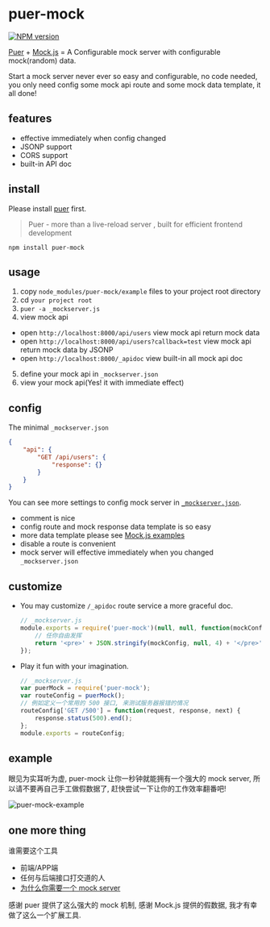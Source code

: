 # puer-mock

[![NPM version][npm-image]][npm-url]

[npm-image]: https://img.shields.io/npm/v/puer-mock.svg?style=flat-square
[npm-url]: https://npmjs.org/package/puer-mock

[Puer](https://github.com/leeluolee/puer) + [Mock.js](https://github.com/nuysoft/Mock) = A Configurable mock server with configurable mock(random) data.

Start a mock server never ever so easy and configurable, no code needed, you only need config some mock api route and some mock data template, it all done! 

## features

* effective immediately when config changed
* JSONP support
* CORS support
* built-in API doc

## install

Please install [puer](https://github.com/leeluolee/puer) first.

> Puer - more than a live-reload server , built for efficient frontend development

```
npm install puer-mock
```

## usage

1. copy `node_modules/puer-mock/example` files to your project root directory
2. cd `your project root`
3. `puer -a _mockserver.js`
4. view mock api
  * open `http://localhost:8000/api/users` view mock api return mock data
  * open `http://localhost:8000/api/users?callback=test` view mock api return mock data by JSONP
  * open `http://localhost:8000/_apidoc` view built-in all mock api doc
5. define your mock api in `_mockserver.json`
6. view your mock api(Yes! it with immediate effect)

## config

The minimal `_mockserver.json`

```json
{
    "api": {
        "GET /api/users": {
            "response": {}
        }
    }
}
```

You can see more settings to config mock server in [`_mockserver.json`](https://github.com/ufologist/puer-mock/blob/master/example/_mockserver.json).

* comment is nice
* config route and mock response data template is so easy
* more data template please see [Mock.js examples](http://mockjs.com/examples.html)
* disable a route is convenient
* mock server will effective immediately when you changed `_mockserver.json`

## customize

* You may customize `/_apidoc` route service a more graceful doc.

  ```javascript
  // _mockserver.js
  module.exports = require('puer-mock')(null, null, function(mockConfig) {
      // 任你自由发挥
      return '<pre>' + JSON.stringify(mockConfig, null, 4) + '</pre>';
  });
  ```

* Play it fun with your imagination.

  ```javascript
  // _mockserver.js
  var puerMock = require('puer-mock');
  var routeConfig = puerMock();
  // 例如定义一个常用的 500 接口, 来测试服务器报错的情况
  routeConfig['GET /500'] = function(request, response, next) {
      response.status(500).end();
  };
  module.exports = routeConfig;
  ```

## example

眼见为实耳听为虚, puer-mock 让你一秒钟就能拥有一个强大的 mock server, 所以请不要再自己手工做假数据了, 赶快尝试一下让你的工作效率翻番吧!

![puer-mock-example](https://ufologist.github.io/puer-mock/puer-mock-example.png)

## one more thing

谁需要这个工具
* 前端/APP端
* 任何与后端接口打交道的人
* [为什么你需要一个 mock server](https://github.com/ufologist/puer-mock/blob/master/why-your-need-a-mock-server.md)

感谢 puer 提供了这么强大的 mock 机制, 感谢 Mock.js 提供的假数据, 我才有幸做了这么一个扩展工具.